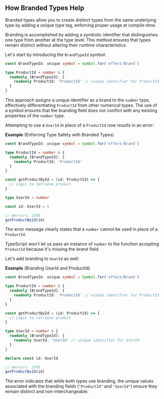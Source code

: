 ## How Branded Types Help

Branded types allow you to create distinct types from the same underlying type by adding a unique type tag, enforcing proper usage at compile-time.

Branding is accomplished by adding a symbolic identifier that distinguishes one type from another at the type level.
This method ensures that types remain distinct without altering their runtime characteristics.

Let's start by introducing the `BrandTypeId` symbol:

```ts twoslash
const BrandTypeId: unique symbol = Symbol.for('effect/Brand')

type ProductId = number & {
  readonly [BrandTypeId]: {
    readonly ProductId: 'ProductId' // unique identifier for ProductId
  }
}
```

This approach assigns a unique identifier as a brand to the `number` type, effectively differentiating `ProductId` from other numerical types.
The use of a symbol ensures that the branding field does not conflict with any existing properties of the `number` type.

Attempting to use a `UserId` in place of a `ProductId` now results in an error:

**Example** (Enforcing Type Safety with Branded Types)

```ts twoslash
const BrandTypeId: unique symbol = Symbol.for('effect/Brand')

type ProductId = number & {
  readonly [BrandTypeId]: {
    readonly ProductId: 'ProductId'
  }
}

const getProductById = (id: ProductId) => {
  // Logic to retrieve product
}

type UserId = number

const id: UserId = 1

// @errors: 2345
getProductById(id)
```

The error message clearly states that a `number` cannot be used in place of a `ProductId`.

TypeScript won't let us pass an instance of `number` to the function accepting `ProductId` because it's missing the brand field.

Let's add branding to `UserId` as well:

**Example** (Branding UserId and ProductId)

```ts twoslash
const BrandTypeId: unique symbol = Symbol.for('effect/Brand')

type ProductId = number & {
  readonly [BrandTypeId]: {
    readonly ProductId: 'ProductId' // unique identifier for ProductId
  }
}

const getProductById = (id: ProductId) => {
  // Logic to retrieve product
}

type UserId = number & {
  readonly [BrandTypeId]: {
    readonly UserId: 'UserId' // unique identifier for UserId
  }
}

declare const id: UserId

// @errors: 2345
getProductById(id)
```

The error indicates that while both types use branding, the unique values associated with the branding fields (`"ProductId"` and `"UserId"`) ensure they remain distinct and non-interchangeable.
